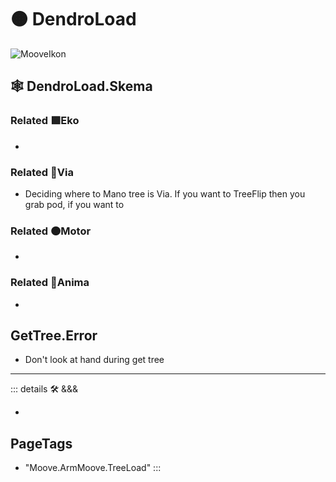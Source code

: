 # 🟠 <motor>DendroLoad</motor>

![MooveIkon](/BetaIkon/Mooves_Ikon.png)

## 🕸 DendroLoad.Skema

### Related 🟩<ekos>Eko</ekos>

-

### Related 🔻<via>Via</via>

- Deciding where to Mano tree is Via. If you want to TreeFlip then you grab pod, if you want to

### Related 🟠<motor>Motor</motor>

-

### Related 💜<anima>Anima</anima>

-

## GetTree.Error

- Don't look at hand during get tree

---

<!-- =================================================== -->
<!-- =================================================== -->
<!-- =================================================== -->
<!-- =================================================== -->
<!-- =================================================== -->
::: details 🛠 <dev>&&&</dev>

-

<h2>PageTags</h2>

- "Moove.ArmMoove.TreeLoad"
:::
